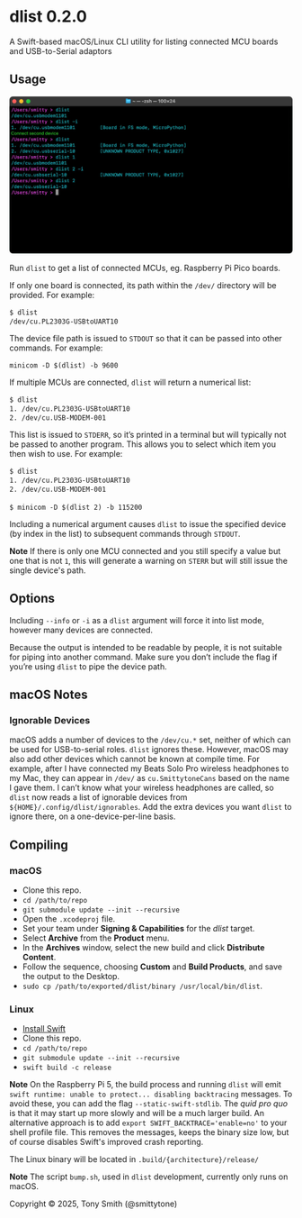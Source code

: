 # dlist 0.2.0

A Swift-based macOS/Linux CLI utility for listing connected MCU boards and USB-to-Serial adaptors

## Usage

![dlist usage](images/terminal.webp)

Run `dlist` to get a list of connected MCUs, eg. Raspberry Pi Pico boards.

If only one board is connected, its path within the `/dev/` directory will be provided. For example:

```shell
$ dlist
/dev/cu.PL2303G-USBtoUART10
```

The device file path is issued to `STDOUT` so that it can be passed into other  commands. For example:

```shell
minicom -D $(dlist) -b 9600
```

If multiple MCUs are connected, `dlist` will return a numerical list:

```shell
$ dlist
1. /dev/cu.PL2303G-USBtoUART10
2. /dev/cu.USB-MODEM-001
```

This list is issued to `STDERR`, so it’s printed in a terminal but will typically not be passed to another program. This allows you to select which item you then wish to use. For example:

```shell
$ dlist
1. /dev/cu.PL2303G-USBtoUART10
2. /dev/cu.USB-MODEM-001

$ minicom -D $(dlist 2) -b 115200
```

Including a numerical argument causes `dlist` to issue the specified device (by index in the list) to subsequent commands through `STDOUT`.

**Note** If there is only one MCU connected and you still specify a value but one that is not `1`, this will generate a warning on `STERR` but will still issue the single device's path.

## Options

Including `--info` or `-i` as a `dlist` argument will force it into list mode, however many devices are connected.

Because the output is intended to be readable by people, it is not suitable for piping into another command. Make sure you don’t include the flag if you’re using `dlist` to pipe the device path.

## macOS Notes

### Ignorable Devices

macOS adds a number of devices to the `/dev/cu.*` set, neither of which can be used for USB-to-serial roles. `dlist` ignores these. However, macOS may also add other devices which cannot be known at compile time. For example, after I have connected my Beats Solo Pro wireless headphones to my Mac, they can appear in `/dev/` as `cu.SmittytoneCans` based on the name I gave them. I can’t know what your wireless headphones are called, so `dlist` now reads a list of ignorable devices from `${HOME}/.config/dlist/ignorables`. Add the extra devices you want `dlist` to ignore there, on a one-device-per-line basis.

## Compiling

### macOS

* Clone this repo.
* `cd /path/to/repo`
* `git submodule update --init --recursive`
* Open the `.xcodeproj` file.
* Set your team under **Signing & Capabilities** for the *dlist* target.
* Select **Archive** from the **Product** menu.
* In the **Archives** window, select the new build and click **Distribute Content**.
* Follow the sequence, choosing **Custom** and **Build Products**, and save the output to the Desktop.
* `sudo cp /path/to/exported/dlist/binary /usr/local/bin/dlist`.

### Linux

* [Install Swift](https://www.swift.org/install/linux/)
* Clone this repo.
* `cd /path/to/repo`
* `git submodule update --init --recursive`
* `swift build -c release`

**Note** On the Raspberry Pi 5, the build process and running `dlist` will emit `swift runtime: unable to protect... disabling backtracing` messages. To avoid these, you can add the flag `--static-swift-stdlib`. The *quid pro quo* is that it may start up more slowly and will be a much larger build. An alternative approach is to add `export SWIFT_BACKTRACE='enable=no'` to your shell profile file. This removes the messages, keeps the binary size low, but of course disables Swift's improved crash reporting.

The Linux binary will be located in `.build/{architecture}/release/`

**Note** The script `bump.sh`, used in `dlist` development, currently only runs on macOS.

Copyright © 2025, Tony Smith (@smittytone)
